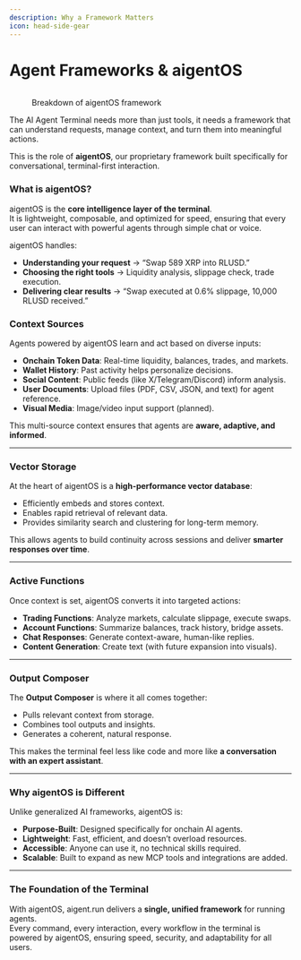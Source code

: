 ```yaml
---
description: Why a Framework Matters
icon: head-side-gear
---
```


# Agent Frameworks & aigentOS



<figure><img src="../../.gitbook/assets/aigent.run Diagrams (9).png" alt=""><figcaption><p>Breakdown of aigentOS framework</p></figcaption></figure>

The AI Agent Terminal needs more than just tools, it needs a framework that can understand requests, manage context, and turn them into meaningful actions.

This is the role of **aigentOS**, our proprietary framework built specifically for conversational, terminal-first interaction.

### **What is aigentOS?**

aigentOS is the **core intelligence layer of the terminal**.\
It is lightweight, composable, and optimized for speed, ensuring that every user can interact with powerful agents through simple chat or voice.

aigentOS handles:

* **Understanding your request** → “Swap 589 XRP into RLUSD.”
* **Choosing the right tools** → Liquidity analysis, slippage check, trade execution.
* **Delivering clear results** → “Swap executed at 0.6% slippage, 10,000 RLUSD received.”

### **Context Sources**

Agents powered by aigentOS learn and act based on diverse inputs:

* **Onchain Token Data**: Real-time liquidity, balances, trades, and markets.
* **Wallet History**: Past activity helps personalize decisions.
* **Social Content**: Public feeds (like X/Telegram/Discord) inform analysis.
* **User Documents**: Upload files (PDF, CSV, JSON, and text) for agent reference.
* **Visual Media**: Image/video input support (planned).

This multi-source context ensures that agents are **aware, adaptive, and informed**.

***

### **Vector Storage**

At the heart of aigentOS is a **high-performance vector database**:

* Efficiently embeds and stores context.
* Enables rapid retrieval of relevant data.
* Provides similarity search and clustering for long-term memory.

This allows agents to build continuity across sessions and deliver **smarter responses over time**.

***

### **Active Functions**

Once context is set, aigentOS converts it into targeted actions:

* **Trading Functions**: Analyze markets, calculate slippage, execute swaps.
* **Account Functions**: Summarize balances, track history, bridge assets.
* **Chat Responses**: Generate context-aware, human-like replies.
* **Content Generation**: Create text (with future expansion into visuals).

***

### **Output Composer**

The **Output Composer** is where it all comes together:

* Pulls relevant context from storage.
* Combines tool outputs and insights.
* Generates a coherent, natural response.

This makes the terminal feel less like code and more like **a conversation with an expert assistant**.

***

### **Why aigentOS is Different**

Unlike generalized AI frameworks, aigentOS is:

* **Purpose-Built**: Designed specifically for onchain AI agents.
* **Lightweight**: Fast, efficient, and doesn’t overload resources.
* **Accessible**: Anyone can use it, no technical skills required.
* **Scalable**: Built to expand as new MCP tools and integrations are added.

***

### **The Foundation of the Terminal**

With aigentOS, aigent.run delivers a **single, unified framework** for running agents.\
Every command, every interaction, every workflow in the terminal is powered by aigentOS, ensuring speed, security, and adaptability for all users.
